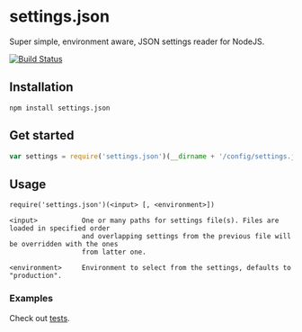 settings.json
=============

Super simple, environment aware, JSON settings reader for NodeJS.

[![Build Status](https://travis-ci.org/joona/settings.json.svg?branch=master)](https://travis-ci.org/joona/settings.json)

## Installation

	npm install settings.json
	

## Get started

```javascript
var settings = require('settings.json')(__dirname + '/config/settings.json', 'development');
```

## Usage

    require('settings.json')(<input> [, <environment>])

    <input>           One or many paths for settings file(s). Files are loaded in specified order
                      and overlapping settings from the previous file will be overridden with the ones
                      from latter one.
                      
    <environment>     Environment to select from the settings, defaults to "production".


### Examples

Check out [tests](https://github.com/joona/settings.json/blob/master/test/lib/settings_test.js).






